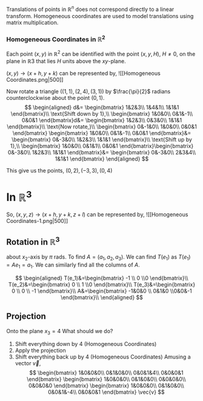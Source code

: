 Translations of points in $\mathbb{R}^n$ does not correspond directly to a linear transform. Homogeneous coordinates are used to model translations using matrix multiplication. 

### Homogeneous Coordinates in $\mathbb{R}^2$
Each point $(x, y)$ in $\mathbb{R}^2$ can be identified with the point $(x, y, H)$, $H \neq 0$, on the plane in $\mathbb{R}3$ that lies $H$ units above the $xy$-plane.

$(x,y) \rightarrow (x+h,y+k)$ can be represented by, 
![[Homogeneous Coordinates.png|500]]

Now rotate a triangle ($(1,1),(2,4),(3,1)$) by $\frac{\pi}{2}$ radians counterclockwise about the point $(0,1)$.
$$
\begin{aligned}
d&=
\begin{bmatrix}
1&2&3\\
1&4&1\\
1&1&1
\end{bmatrix}\\
\text{Shift down by 1},\\
\begin{bmatrix}
1&0&0\\
0&1&-1\\
0&0&1
\end{bmatrix}d&=
\begin{bmatrix}
1&2&3\\
0&3&0\\
1&1&1
\end{bmatrix}\\
\text{Now rotate,}\\
\begin{bmatrix}
0&-1&0\\
1&0&0\\
0&0&1
\end{bmatrix}
\begin{bmatrix}
1&0&0\\
0&1&-1\\
0&0&1
\end{bmatrix}&=
\begin{bmatrix}
0&-3&0\\
1&2&3\\
1&1&1
\end{bmatrix}\\
\text{Shift up by 1},\\
\begin{bmatrix}
1&0&0\\
0&1&1\\
0&0&1
\end{bmatrix}\begin{bmatrix}
0&-3&0\\
1&2&3\\
1&1&1
\end{bmatrix}&=
\begin{bmatrix}
0&-3&0\\
2&3&4\\
1&1&1
\end{bmatrix}
\end{aligned}
$$

This give us the points, $(0,2),(-3,3),(0,4)$

# In $\mathbb{R}^3$

So, $(x,y,z) \rightarrow (x+h,y+k,z+l)$ can be represented by, 
![[Homogeneous Coordinates-1.png|500]]


## Rotation in $\mathbb{R}^3$ 
about $x_2$-axis by $\pi$ rads.
To find $A=(a_1,a_2,a_3)$. We can find $T(e_1)$ as $T(e_1)=Ae_1=a_1$. We can similarly find all the columns of $A$.

$$
\begin{aligned}
T(e_1)&=\begin{bmatrix} -1 \\ 0 \\0 \end{bmatrix}\\
T(e_2)&=\begin{bmatrix} 0 \\ 1 \\0 \end{bmatrix}\\
T(e_3)&=\begin{bmatrix} 0 \\ 0 \\ -1 \end{bmatrix}\\
A&=\begin{bmatrix} -1&0&0 \\ 0&1&0 \\0&0&-1 \end{bmatrix}\\
\end{aligned}
$$

## Projection
Onto the plane $x_3=4$
What should we do?
1. Shift everything down by 4 (Homogeneous Coordinates)
2. Apply the projection
3. Shift everything back up by 4 (Homogeneous Coordinates)
Amusing a vector $\vec{v}$,
$$
\begin{bmatrix}
1&0&0&0\\
0&1&0&0\\
0&0&1&4\\
0&0&0&1
\end{bmatrix}
\begin{bmatrix}
1&0&0&0\\
0&1&0&0\\
0&0&0&0\\
0&0&0&0
\end{bmatrix}
\begin{bmatrix}
1&0&0&0\\
0&1&0&0\\
0&0&1&-4\\
0&0&0&1
\end{bmatrix}
\vec{v}
$$
